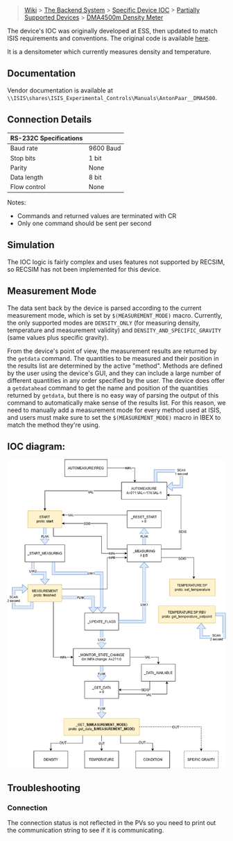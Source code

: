 > [Wiki](Home) > [The Backend System](The-Backend-System) > [Specific Device IOC](Specific-Device-IOC) > [Partially Supported Devices](Partially-Supported-Devices) > [DMA4500m Density Meter](DMA4500m-Density-Meter)

The device's IOC was originally developed at ESS, then updated to match ISIS requirements and conventions. The original code is available [here]( https://bitbucket.org/europeanspallationsource/m-epics-dma4500m/src/master/).

It is a densitometer which currently measures density and temperature.

## Documentation
Vendor documentation is available at `\\ISIS\shares\ISIS_Experimental_Controls\Manuals\AntonPaar__DMA4500`.

## Connection Details
  
|      RS-232C Specifications  |   |
|---------------|------------------|
|     Baud rate | 9600 Baud        |
|     Stop bits | 1 bit            |
|        Parity | None             |
|   Data length | 8 bit            |
|  Flow control | None             |

Notes:
 - Commands and returned values are terminated with CR
 - Only one command should be sent per second


## Simulation
The IOC logic is fairly complex and uses features not supported by RECSIM, so RECSIM has not been implemented for this device.

## Measurement Mode
The data sent back by the device is parsed according to the current measurement mode, which is set by `$(MEASUREMENT_MODE)` macro. Currently, the only supported modes are `DENSITY_ONLY` (for measuring density, temperature and measurement validity) and `DENSITY_AND_SPECIFIC_GRAVITY` (same values plus specific gravity).

From the device's point of view, the measurement results are returned by the `getdata` command. The quantities to be measured and their position in the results list are determined by the active "method". Methods are defined by the user using the device's GUI, and they can include a large number of different quantities in any order specified by the user. The device does offer a `getdatahead` command to get the name and position of the quantities returned by `getdata`, but there is no easy way of parsing the output of this command to automatically make sense of the results list. For this reason, we need to manually add a measurement mode for every method used at ISIS, and users must make sure to set the `$(MEASUREMENT_MODE)` macro in IBEX to match the method they're using.

## IOC diagram:
![Diagram of DMA4500M IOC](https://github.com/ISISComputingGroup/ibex_developers_manual/blob/master/images/dma4500m_ioc_diagram.png)

## Troubleshooting

### Connection

The connection status is not reflected in the PVs so you need to print out the communication string to see if it is communicating.


